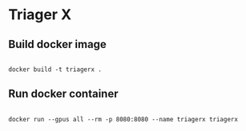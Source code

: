 # Triager X
## Build docker image
```shell

docker build -t triagerx .
```
## Run docker container
```shell

docker run --gpus all --rm -p 8080:8080 --name triagerx triagerx
```